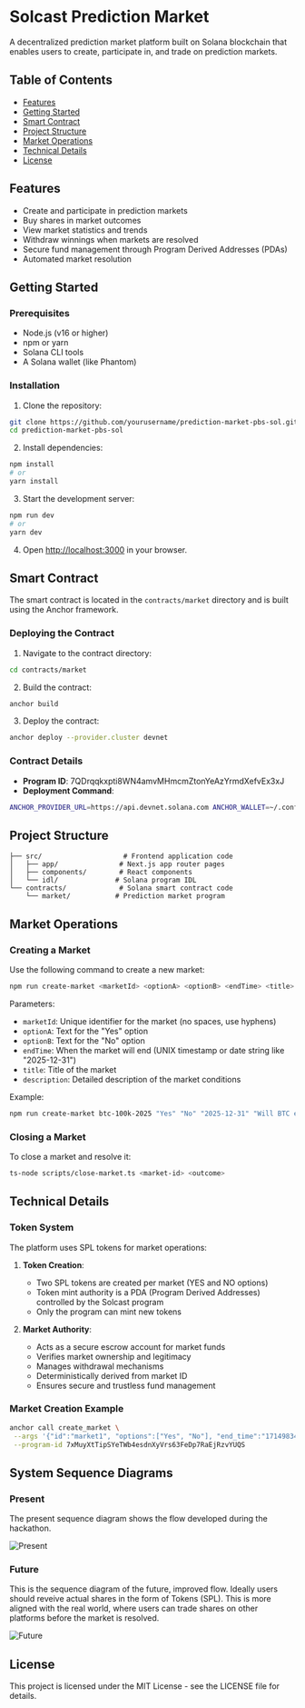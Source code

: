 # Solcast Prediction Market

A decentralized prediction market platform built on Solana blockchain that enables users to create, participate in, and trade on prediction markets.

## Table of Contents

- [Features](#features)
- [Getting Started](#getting-started)
- [Smart Contract](#smart-contract)
- [Project Structure](#project-structure)
- [Market Operations](#market-operations)
- [Technical Details](#technical-details)
- [License](#license)

## Features

- Create and participate in prediction markets
- Buy shares in market outcomes
- View market statistics and trends
- Withdraw winnings when markets are resolved
- Secure fund management through Program Derived Addresses (PDAs)
- Automated market resolution

## Getting Started

### Prerequisites

- Node.js (v16 or higher)
- npm or yarn
- Solana CLI tools
- A Solana wallet (like Phantom)

### Installation

1. Clone the repository:

```bash
git clone https://github.com/yourusername/prediction-market-pbs-sol.git
cd prediction-market-pbs-sol
```

2. Install dependencies:

```bash
npm install
# or
yarn install
```

3. Start the development server:

```bash
npm run dev
# or
yarn dev
```

4. Open [http://localhost:3000](http://localhost:3000) in your browser.

## Smart Contract

The smart contract is located in the `contracts/market` directory and is built using the Anchor framework.

### Deploying the Contract

1. Navigate to the contract directory:

```bash
cd contracts/market
```

2. Build the contract:

```bash
anchor build
```

3. Deploy the contract:

```bash
anchor deploy --provider.cluster devnet
```

### Contract Details

- **Program ID**: 7QDrqqkxpti8WN4amvMHmcmZtonYeAzYrmdXefvEx3xJ
- **Deployment Command**:

```bash
ANCHOR_PROVIDER_URL=https://api.devnet.solana.com ANCHOR_WALLET=~/.config/solana/id.json yarn deploy
```

## Project Structure

```
├── src/                    # Frontend application code
│   ├── app/               # Next.js app router pages
│   ├── components/        # React components
│   └── idl/              # Solana program IDL
└── contracts/             # Solana smart contract code
    └── market/           # Prediction market program
```

## Market Operations

### Creating a Market

Use the following command to create a new market:

```bash
npm run create-market <marketId> <optionA> <optionB> <endTime> <title> <description>
```

Parameters:

- `marketId`: Unique identifier for the market (no spaces, use hyphens)
- `optionA`: Text for the "Yes" option
- `optionB`: Text for the "No" option
- `endTime`: When the market will end (UNIX timestamp or date string like "2025-12-31")
- `title`: Title of the market
- `description`: Detailed description of the market conditions

Example:

```bash
npm run create-market btc-100k-2025 "Yes" "No" "2025-12-31" "Will BTC exceed $100K in 2025?" "This market resolves to YES if the price of Bitcoin exceeds $100,000 USD at any point during 2025 according to Coinbase."
```

### Closing a Market

To close a market and resolve it:

```bash
ts-node scripts/close-market.ts <market-id> <outcome>
```

## Technical Details

### Token System

The platform uses SPL tokens for market operations:

1. **Token Creation**:

   - Two SPL tokens are created per market (YES and NO options)
   - Token mint authority is a PDA (Program Derived Addresses) controlled by the Solcast program
   - Only the program can mint new tokens

2. **Market Authority**:
   - Acts as a secure escrow account for market funds
   - Verifies market ownership and legitimacy
   - Manages withdrawal mechanisms
   - Deterministically derived from market ID
   - Ensures secure and trustless fund management

### Market Creation Example

```bash
anchor call create_market \
 --args '{"id":"market1", "options":["Yes", "No"], "end_time":"1714983467", "buy_token":"4zMMC9srt5Ri5X14GAgXhaHii3GnPAEERYPJgZJDncDU", "banner_url":"https://example.com/banner.jpg", "description":"Will BTC hit 100k in 2025?", "title":"BTC 100k", "end_time_string":"Dec 31, 2025", "start_time_string":"Jan 1, 2025", "resolution_source":"CoinGecko"}' \
 --program-id 7xMuyXtTipSYeTWb4esdnXyVrs63FeDp7RaEjRzvYUQS
```

## System Sequence Diagrams

### Present

The present sequence diagram shows the flow developed during the hackathon.

![Present](./sequence_present.png)

### Future

This is the sequence diagram of the future, improved flow. Ideally users should reveive actual shares in the form of Tokens (SPL). This is more aligned with the real world, where users can trade shares on other platforms before the market is resolved.

![Future](./sequence_future.png)

## License

This project is licensed under the MIT License - see the LICENSE file for details.
